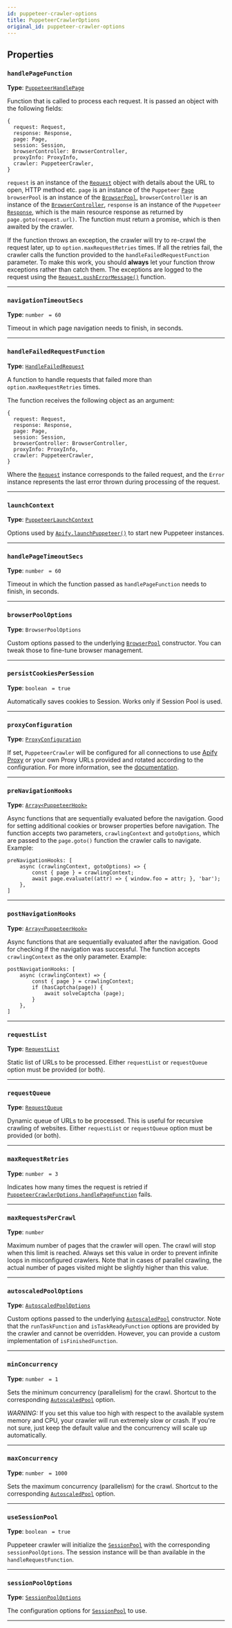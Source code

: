 ```yaml
---
id: puppeteer-crawler-options
title: PuppeteerCrawlerOptions
original_id: puppeteer-crawler-options
---
```


<a name="puppeteercrawleroptions"></a>

## Properties

### `handlePageFunction`

**Type**: [`PuppeteerHandlePage`](../typedefs/puppeteer-handle-page)

Function that is called to process each request. It is passed an object with the following fields:

```
{
  request: Request,
  response: Response,
  page: Page,
  session: Session,
  browserController: BrowserController,
  proxyInfo: ProxyInfo,
  crawler: PuppeteerCrawler,
}
```

`request` is an instance of the [`Request`](../api/request) object with details about the URL to open, HTTP method etc. `page` is an instance of the
`Puppeteer` [`Page`](https://pptr.dev/#?product=Puppeteer&show=api-class-page) `browserPool` is an instance of the
[`BrowserPool`](https://github.com/apify/browser-pool#BrowserPool), `browserController` is an instance of the
[`BrowserController`](https://github.com/apify/browser-pool#browsercontroller), `response` is an instance of the `Puppeteer`
[`Response`](https://pptr.dev/#?product=Puppeteer&show=api-class-response), which is the main resource response as returned by
`page.goto(request.url)`. The function must return a promise, which is then awaited by the crawler.

If the function throws an exception, the crawler will try to re-crawl the request later, up to `option.maxRequestRetries` times. If all the retries
fail, the crawler calls the function provided to the `handleFailedRequestFunction` parameter. To make this work, you should **always** let your
function throw exceptions rather than catch them. The exceptions are logged to the request using the
[`Request.pushErrorMessage()`](../api/request#pusherrormessage) function.

---

### `navigationTimeoutSecs`

**Type**: `number` <code> = 60</code>

Timeout in which page navigation needs to finish, in seconds.

---

### `handleFailedRequestFunction`

**Type**: [`HandleFailedRequest`](../typedefs/handle-failed-request)

A function to handle requests that failed more than `option.maxRequestRetries` times.

The function receives the following object as an argument:

```
{
  request: Request,
  response: Response,
  page: Page,
  session: Session,
  browserController: BrowserController,
  proxyInfo: ProxyInfo,
  crawler: PuppeteerCrawler,
}
```

Where the [`Request`](../api/request) instance corresponds to the failed request, and the `Error` instance represents the last error thrown during
processing of the request.

---

### `launchContext`

**Type**: [`PuppeteerLaunchContext`](../typedefs/puppeteer-launch-context)

Options used by [`Apify.launchPuppeteer()`](../api/apify#launchpuppeteer) to start new Puppeteer instances.

---

### `handlePageTimeoutSecs`

**Type**: `number` <code> = 60</code>

Timeout in which the function passed as `handlePageFunction` needs to finish, in seconds.

---

### `browserPoolOptions`

**Type**: `BrowserPoolOptions`

Custom options passed to the underlying [`BrowserPool`](https://github.com/apify/browser-pool#BrowserPool) constructor. You can tweak those to
fine-tune browser management.

---

### `persistCookiesPerSession`

**Type**: `boolean` <code> = true</code>

Automatically saves cookies to Session. Works only if Session Pool is used.

---

### `proxyConfiguration`

**Type**: [`ProxyConfiguration`](../api/proxy-configuration)

If set, `PuppeteerCrawler` will be configured for all connections to use [Apify Proxy](https://my.apify.com/proxy) or your own Proxy URLs provided and
rotated according to the configuration. For more information, see the [documentation](https://docs.apify.com/proxy).

---

### `preNavigationHooks`

**Type**: [`Array<PuppeteerHook>`](../typedefs/puppeteer-hook)

Async functions that are sequentially evaluated before the navigation. Good for setting additional cookies or browser properties before navigation.
The function accepts two parameters, `crawlingContext` and `gotoOptions`, which are passed to the `page.goto()` function the crawler calls to
navigate. Example:

```
preNavigationHooks: [
    async (crawlingContext, gotoOptions) => {
        const { page } = crawlingContext;
        await page.evaluate((attr) => { window.foo = attr; }, 'bar');
    },
]
```

---

### `postNavigationHooks`

**Type**: [`Array<PuppeteerHook>`](../typedefs/puppeteer-hook)

Async functions that are sequentially evaluated after the navigation. Good for checking if the navigation was successful. The function accepts
`crawlingContext` as the only parameter. Example:

```
postNavigationHooks: [
    async (crawlingContext) => {
        const { page } = crawlingContext;
        if (hasCaptcha(page)) {
            await solveCaptcha (page);
        }
    },
]
```

---

### `requestList`

**Type**: [`RequestList`](../api/request-list)

Static list of URLs to be processed. Either `requestList` or `requestQueue` option must be provided (or both).

---

### `requestQueue`

**Type**: [`RequestQueue`](../api/request-queue)

Dynamic queue of URLs to be processed. This is useful for recursive crawling of websites. Either `requestList` or `requestQueue` option must be
provided (or both).

---

### `maxRequestRetries`

**Type**: `number` <code> = 3</code>

Indicates how many times the request is retried if
[`PuppeteerCrawlerOptions.handlePageFunction`](../typedefs/puppeteer-crawler-options#handlepagefunction) fails.

---

### `maxRequestsPerCrawl`

**Type**: `number`

Maximum number of pages that the crawler will open. The crawl will stop when this limit is reached. Always set this value in order to prevent infinite
loops in misconfigured crawlers. Note that in cases of parallel crawling, the actual number of pages visited might be slightly higher than this value.

---

### `autoscaledPoolOptions`

**Type**: [`AutoscaledPoolOptions`](../typedefs/autoscaled-pool-options)

Custom options passed to the underlying [`AutoscaledPool`](../api/autoscaled-pool) constructor. Note that the `runTaskFunction` and
`isTaskReadyFunction` options are provided by the crawler and cannot be overridden. However, you can provide a custom implementation of
`isFinishedFunction`.

---

### `minConcurrency`

**Type**: `number` <code> = 1</code>

Sets the minimum concurrency (parallelism) for the crawl. Shortcut to the corresponding [`AutoscaledPool`](../api/autoscaled-pool) option.

_WARNING:_ If you set this value too high with respect to the available system memory and CPU, your crawler will run extremely slow or crash. If
you're not sure, just keep the default value and the concurrency will scale up automatically.

---

### `maxConcurrency`

**Type**: `number` <code> = 1000</code>

Sets the maximum concurrency (parallelism) for the crawl. Shortcut to the corresponding [`AutoscaledPool`](../api/autoscaled-pool) option.

---

### `useSessionPool`

**Type**: `boolean` <code> = true</code>

Puppeteer crawler will initialize the [`SessionPool`](../api/session-pool) with the corresponding `sessionPoolOptions`. The session instance will be
than available in the `handleRequestFunction`.

---

### `sessionPoolOptions`

**Type**: [`SessionPoolOptions`](../typedefs/session-pool-options)

The configuration options for [`SessionPool`](../api/session-pool) to use.

---
